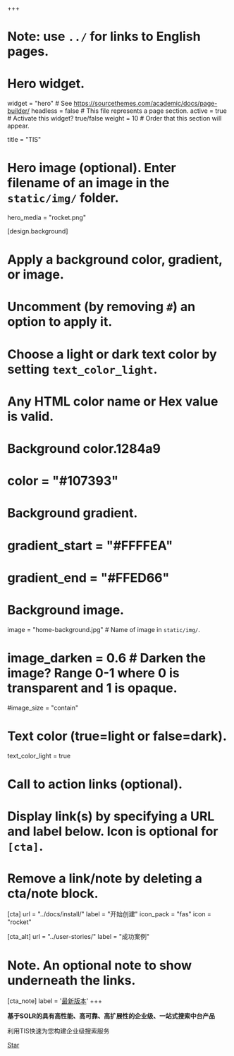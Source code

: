 +++
# Note: use `../` for links to English pages.

# Hero widget.
widget = "hero"  # See https://sourcethemes.com/academic/docs/page-builder/
headless = false  # This file represents a page section.
active = true  # Activate this widget? true/false
weight = 10  # Order that this section will appear.

title = "TIS"

# Hero image (optional). Enter filename of an image in the `static/img/` folder.
hero_media = "rocket.png"

[design.background]
  # Apply a background color, gradient, or image.
  #   Uncomment (by removing `#`) an option to apply it.
  #   Choose a light or dark text color by setting `text_color_light`.
  #   Any HTML color name or Hex value is valid.

  # Background color.1284a9
  # color = "#107393"
  
  # Background gradient.
  # gradient_start = "#FFFFEA"
  # gradient_end = "#FFED66"
  
  # Background image.
  image = "home-background.jpg"  # Name of image in `static/img/`.
  # image_darken = 0.6  # Darken the image? Range 0-1 where 0 is transparent and 1 is opaque.
  #image_size = "contain" 
  # Text color (true=light or false=dark).
  text_color_light = true

# Call to action links (optional).
#   Display link(s) by specifying a URL and label below. Icon is optional for `[cta]`.
#   Remove a link/note by deleting a cta/note block.
[cta]
  url = "../docs/install/"
  label = "开始创建"
  icon_pack = "fas"
  icon = "rocket"
  
[cta_alt]
  url = "../user-stories/"
  label = "成功案例"

# Note. An optional note to show underneath the links.
[cta_note]
  label = '<a class="js-github-release" href="../updates/" data-repo="qlangtech/tis-solr">最新版本<!-- V --></a>'
+++

**基于SOLR的具有高性能、高可靠、高扩展性的企业级、一站式搜索中台产品**

利用TIS快速为您构建企业级搜索服务

<span style="text-shadow: none;"><a class="github-button" href="https://github.com/qlangtech/tis-solr" data-icon="octicon-star" data-size="large" data-show-count="true" aria-label="Star this on GitHub">Star</a><script async defer src="https://buttons.github.io/buttons.js"></script></span>
